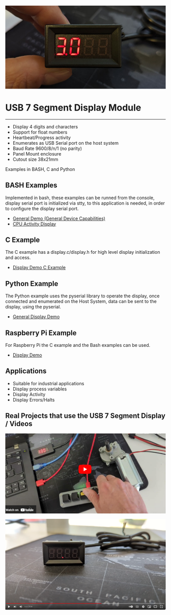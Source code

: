 ![alt text](https://github.com/Irdroid/usb-7-segment-display/blob/main/hardware/pictures/usb-7-segment-display-hi-res-small-web.jpg?raw=true)

# USB 7 Segment Display Module
----------------------------

- Display 4 digits and characters
- Support for float numbers
- Heartbeat/Progress activity
- Enumerates as USB Serial port on the host system
- Baud Rate 9600/8/n/1 (no parity)
- Panel Mount enclosure
- Cutout size 38x21mm

Examples in BASH, C and Python

## BASH Examples
Implemented in bash, these examples can be runned from the console, display serial port is initialized via stty, to this application is needed,
in order to configure the display serial port.
- [General Demo (General Device Capabilities)](https://github.com/Irdroid/usb-7-segment-display/blob/main/examples/bash/display_demo.sh)
- [CPU Activity Display](https://github.com/Irdroid/usb-7-segment-display/blob/main/examples/bash/cpu_usage.sh)

## C Example
The C example has a display.c/display.h for high level display initialization and access.
- [Display Demo C Example](https://github.com/Irdroid/usb-7-segment-display/tree/main/examples/c_example)

## Python Example
The Python example uses the pyserial library to operate the display, once connected and enumerated on the Host System,
data can be sent to the display, using the pyserial.
- [General Display Demo](https://github.com/Irdroid/usb-7-segment-display/blob/main/examples/python/display.py)

## Raspberry Pi Example
For Raspberry Pi the C example and the Bash examples can be used.
- [Display Demo](https://github.com/Irdroid/usb-7-segment-display/tree/main/examples/c_example)

## Applications
- Suitable for industrial applications
- Display process variables
- Display Activity
- Display Errors/Halts

## Real Projects that use the USB 7 Segment Display / Videos
[![USB 7 Segment Display Demo Video](https://github.com/Irdroid/usb-7-segment-display/blob/main/hardware/pictures/Screenshot%202024-05-21%20134546.png)](https://www.youtube.com/watch?v=8lMHGKwq2tQ)

[![USB 7 Segment Display Demo](https://github.com/Irdroid/usb-7-segment-display/blob/main/hardware/pictures/Screenshot%20from%202024-05-22%2015-55-31.png)](https://www.youtube.com/watch?v=nBUX0zgFX18)
